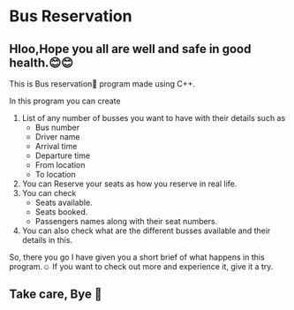 # Bus Reservation

## Hloo,Hope you all are well and safe in good health.😊😊

This is Bus reservation🚌 program made using C++.

In this program you can create
  1. List of any number of busses you want to have with their details such as
      - Bus number
      - Driver name
      - Arrival time
      - Departure time
      - From location
      - To location
  2. You can Reserve your seats as how you reserve in real life.
  3. You can check 
      - Seats available.
      - Seats booked.
      - Passengers names along with their seat numbers.
  4. You can also check what are the different busses available and their details in this.
  
So, there you go I have given you a short brief of what happens in this program.☺️
If you want to check out more and experience it, give it a try.

## Take care, Bye 👋
